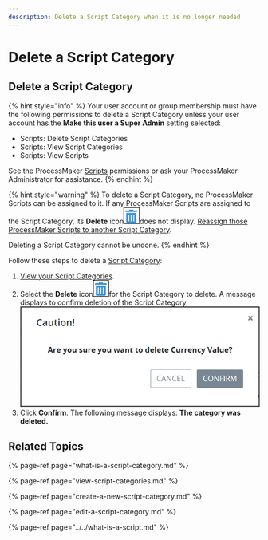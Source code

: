 ```yaml
---
description: Delete a Script Category when it is no longer needed.
---
```


# Delete a Script Category

## Delete a Script Category

{% hint style="info" %}
Your user account or group membership must have the following permissions to delete a Script Category unless your user account has the **Make this user a Super Admin** setting selected:

* Scripts: Delete Script Categories
* Scripts: View Script Categories
* Scripts: View Scripts

See the ProcessMaker [Scripts](../../../../processmaker-administration/permission-descriptions-for-users-and-groups.md#scripts) permissions or ask your ProcessMaker Administrator for assistance.
{% endhint %}

{% hint style="warning" %}
To delete a Script Category, no ProcessMaker Scripts can be assigned to it. If any ProcessMaker Scripts are assigned to the Script Category, its **Delete** icon![](../../../../.gitbook/assets/trash-icon-process-modeler-processes.png)does not display. [Reassign those ProcessMaker Scripts to another Script Category](../edit-script-configuration.md#configure-a-processmaker-script).

Deleting a Script Category cannot be undone.
{% endhint %}

Follow these steps to delete a [Script Category](what-is-a-script-category.md):

1. [View your Script Categories](view-script-categories.md#view-script-categories).
2. Select the **Delete** icon![](../../../../.gitbook/assets/trash-icon-process-modeler-processes.png)for the Script Category to delete. A message displays to confirm deletion of the Script Category. ![](../../../../.gitbook/assets/caution-delete-script-category-processes.png) 
3. Click **Confirm**. The following message displays: **The category was deleted.**

## Related Topics

{% page-ref page="what-is-a-script-category.md" %}

{% page-ref page="view-script-categories.md" %}

{% page-ref page="create-a-new-script-category.md" %}

{% page-ref page="edit-a-script-category.md" %}

{% page-ref page="../../what-is-a-script.md" %}

